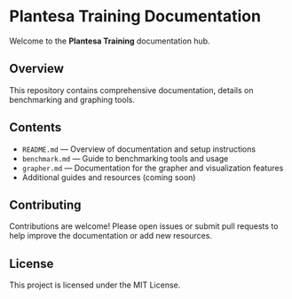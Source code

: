 # Plantesa Training Documentation

Welcome to the **Plantesa Training** documentation hub.

## Overview

This repository contains comprehensive documentation, details on benchmarking and graphing tools.

## Contents

- `README.md` — Overview of documentation and setup instructions
- `benchmark.md` — Guide to benchmarking tools and usage
- `grapher.md` — Documentation for the grapher and visualization features
- Additional guides and resources (coming soon)

## Contributing

Contributions are welcome! Please open issues or submit pull requests to help improve the documentation or add new resources.

## License

This project is licensed under the MIT License.